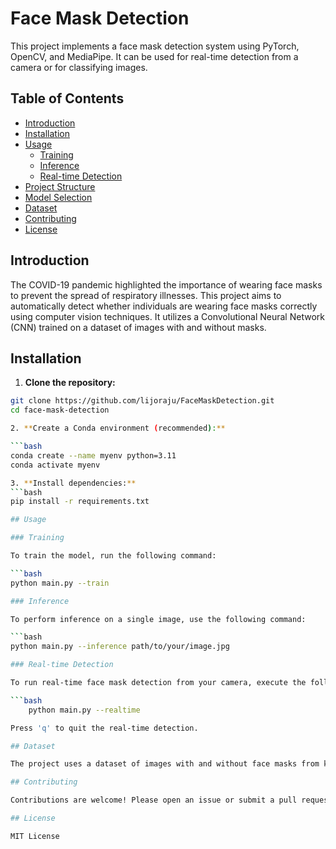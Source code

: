 # Face Mask Detection

This project implements a face mask detection system using PyTorch, OpenCV, and MediaPipe. It can be used for real-time detection from a camera or for classifying images.

## Table of Contents

- [Introduction](#introduction)
- [Installation](#installation)
- [Usage](#usage)
  - [Training](#training)
  - [Inference](#inference)
  - [Real-time Detection](#real-time-detection)
- [Project Structure](#project-structure)
- [Model Selection](#model-selection)
- [Dataset](#dataset)
- [Contributing](#contributing)
- [License](#license)

## Introduction

The COVID-19 pandemic highlighted the importance of wearing face masks to prevent the spread of respiratory illnesses. This project aims to automatically detect whether individuals are wearing face masks correctly using computer vision techniques.  It utilizes a Convolutional Neural Network (CNN) trained on a dataset of images with and without masks.

## Installation

1. **Clone the repository:**

```bash
git clone https://github.com/lijoraju/FaceMaskDetection.git
cd face-mask-detection

2. **Create a Conda environment (recommended):**

```bash
conda create --name myenv python=3.11
conda activate myenv

3. **Install dependencies:**
```bash
pip install -r requirements.txt

## Usage

### Training 

To train the model, run the following command:

```bash
python main.py --train 

### Inference

To perform inference on a single image, use the following command:

```bash
python main.py --inference path/to/your/image.jpg 

### Real-time Detection

To run real-time face mask detection from your camera, execute the following command:

```bash
    python main.py --realtime 

Press 'q' to quit the real-time detection.

## Dataset

The project uses a dataset of images with and without face masks from kaggle https://www.kaggle.com/datasets/andrewmvd/face-mask-detection.  You can specify the paths to your training and validation data in the config.yaml file.  Please make sure that the data is structured appropriately.

## Contributing

Contributions are welcome! Please open an issue or submit a pull request.

## License

MIT License